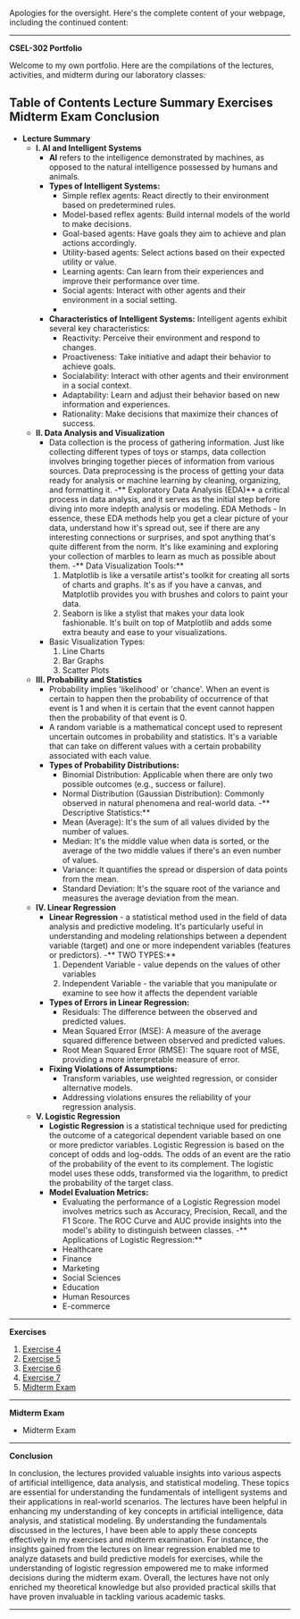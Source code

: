 Apologies for the oversight. Here's the complete content of your webpage, including the continued content:

---

**CSEL-302 Portfolio**

Welcome to my own portfolio. Here are the compilations of the lectures, activities, and midterm during our laboratory classes:

**Table of Contents**
Lecture Summary
Exercises
Midterm Exam
Conclusion
---

- **Lecture Summary**
  - **I. AI and Intelligent Systems**
    - **AI** refers to the intelligence demonstrated by machines, as opposed to the natural intelligence possessed by humans and animals.
    - **Types of Intelligent Systems:**
      - Simple reflex agents: React directly to their environment based on predetermined rules.
      - Model-based reflex agents: Build internal models of the world to make decisions.
      - Goal-based agents: Have goals they aim to achieve and plan actions accordingly.
      - Utility-based agents: Select actions based on their expected utility or value.
      - Learning agents: Can learn from their experiences and improve their performance over time.
      - Social agents: Interact with other agents and their environment in a social setting.
      - 
    - **Characteristics of Intelligent Systems:** Intelligent agents exhibit several key characteristics:
      - Reactivity: Perceive their environment and respond to changes.
      - Proactiveness: Take initiative and adapt their behavior to achieve goals.
      - Socialability: Interact with other agents and their environment in a social context.
      - Adaptability: Learn and adjust their behavior based on new information and experiences.
      - Rationality: Make decisions that maximize their chances of success.
  - **II. Data Analysis and Visualization**
    - Data collection is the process of gathering information. Just like collecting different types of toys or stamps, data collection involves bringing together pieces of information from various sources. Data preprocessing is the process of getting your data ready for analysis or machine learning by cleaning, organizing, and formatting it.
    -** Exploratory Data Analysis (EDA)** a critical process in data analysis, and it serves as the initial step before diving into more indepth analysis or modeling. EDA Methods - In essence, these EDA methods help you get a clear picture of your data, understand how it's spread out, see if there are any interesting connections or surprises, and spot anything that's quite different from the norm. It's like examining and exploring your collection of marbles to learn as much as possible about them.
    -** Data Visualization Tools:**
      1. Matplotlib is like a versatile artist's toolkit for creating all sorts of charts and graphs. It's as if you have a canvas, and Matplotlib provides you with brushes and colors to paint your data.
      2. Seaborn is like a stylist that makes your data look fashionable. It's built on top of Matplotlib and adds some extra beauty and ease to your visualizations.
    - Basic Visualization Types:
      1. Line Charts
      2. Bar Graphs
      3. Scatter Plots
  - **III. Probability and Statistics**
    - Probability implies 'likelihood' or 'chance'. When an event is certain to happen then the probability of occurrence of that event is 1 and when it is certain that the event cannot happen then the probability of that event is 0.
    - A random variable is a mathematical concept used to represent uncertain outcomes in probability and statistics. It's a variable that can take on different values with a certain probability associated with each value.
    - **Types of Probability Distributions:**
      - Binomial Distribution: Applicable when there are only two possible outcomes (e.g., success or failure).
      - Normal Distribution (Gaussian Distribution): Commonly observed in natural phenomena and real-world data.
    -** Descriptive Statistics:**
      - Mean (Average): It's the sum of all values divided by the number of values.
      - Median: It's the middle value when data is sorted, or the average of the two middle values if there's an even number of values.
      - Variance: It quantifies the spread or dispersion of data points from the mean.
      - Standard Deviation: It's the square root of the variance and measures the average deviation from the mean.
  - **IV. Linear Regression**
    - **Linear Regression** - a statistical method used in the field of data analysis and predictive modeling. It's particularly useful in understanding and modeling relationships between a dependent variable (target) and one or more independent variables (features or predictors).
    -** TWO TYPES:**
      1. Dependent Variable - value depends on the values of other variables
      2. Independent Variable - the variable that you manipulate or examine to see how it affects the dependent variable
    - **Types of Errors in Linear Regression:**
      - Residuals: The difference between the observed and predicted values.
      - Mean Squared Error (MSE): A measure of the average squared difference between observed and predicted values.
      - Root Mean Squared Error (RMSE): The square root of MSE, providing a more interpretable measure of error.
    - **Fixing Violations of Assumptions:**
      - Transform variables, use weighted regression, or consider alternative models.
      - Addressing violations ensures the reliability of your regression analysis.
  - **V. Logistic Regression**
    - **Logistic Regression** is a statistical technique used for predicting the outcome of a categorical dependent variable based on one or more predictor variables. Logistic Regression is based on the concept of odds and log-odds. The odds of an event are the ratio of the probability of the event to its complement. The logistic model uses these odds, transformed via the logarithm, to predict the probability of the target class.
    - **Model Evaluation Metrics:**
      - Evaluating the performance of a Logistic Regression model involves metrics such as Accuracy, Precision, Recall, and the F1 Score. The ROC Curve and AUC provide insights into the model's ability to distinguish between classes.
    -** Applications of Logistic Regression:**
      - Healthcare
      - Finance
      - Marketing
      - Social Sciences
      - Education
      - Human Resources
      - E-commerce

---

 **Exercises**
1. <a href  = "2A_MONTESA_EXER4.ipynb">Exercise 4</a>
2. <a href  = "2A_MONTESA_EXER5.ipynb">Exercise 5</a>
3. <a href  = "2A_MONTESA_EXER6.ipynb">Exercise 6</a>
4. <a href  = "2A_MONTESA_EXER7.ipynb">Exercise 7</a>
5. <a href  = "2A_MONTESA_MIDTERM.ipynb">Midterm Exam</a>

---

 **Midterm Exam**
  - Midterm Exam

---
**Conclusion**

In conclusion, the lectures provided valuable insights into various aspects of artificial intelligence, data analysis, and statistical modeling. These topics are essential for understanding the fundamentals of intelligent systems and their applications in real-world scenarios. The lectures have been helpful in enhancing my understanding of key concepts in artificial intelligence, data analysis, and statistical modeling. By understanding the fundamentals discussed in the lectures, I have been able to apply these concepts effectively in my exercises and midterm examination. For instance, the insights gained from the lectures on linear regression enabled me to analyze datasets and build predictive models for exercises, while the understanding of logistic regression empowered me to make informed decisions during the midterm exam. Overall, the lectures have not only enriched my theoretical knowledge but also provided practical skills that have proven invaluable in tackling various academic tasks.

---
